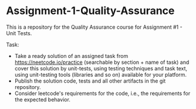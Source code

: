 # Assignment-1-Quality-Assurance

This is a repository for the Quality Assurance course for Assignment #1 - Unit Tests.

Task:
- Take a ready solution of an assigned task from https://neetcode.io/practice (searchable by section + name of task) and cover this solution by unit-tests, using testing techniques and task text, using unit-testing tools (libraries and so on) available for your platform.
- Publish the solution code, tests and all other artifacts in the git repository.
- Consider leetcode's requirements for the code, i.e., the requirements for the expected behavior.
